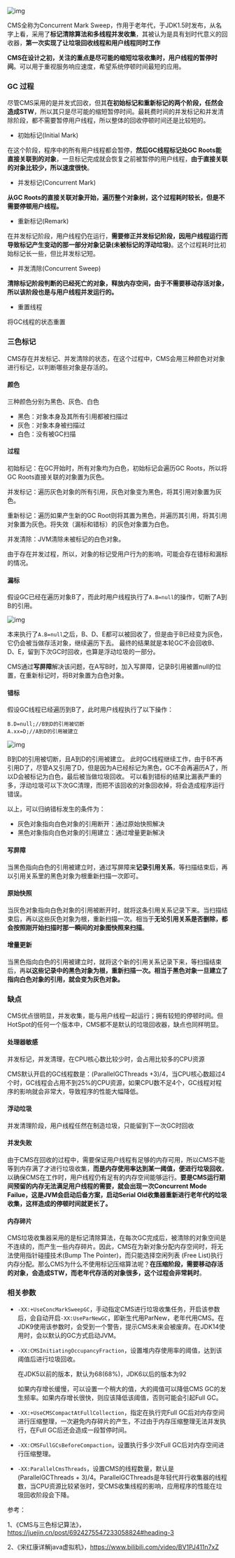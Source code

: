 

![img](images/25d8a4baff554235920aa0ffe9f386f8.jpg)

CMS全称为Concurrent Mark Sweep，作用于老年代，于JDK1.5时发布，从名字上看，采用了**标记清除算法和多线程并发收集**，其被认为是具有划时代意义的回收器，**第一次实现了让垃圾回收线程和用户线程同时工作**

**CMS在设计之初，关注的重点是尽可能的缩短垃圾收集时，用户线程的暂停时间**。可以用于重视服务响应速度，希望系统停顿时间最短的应用。



### GC 过程

尽管CMS采用的是并发式回收，但其**在初始标记和重新标记的两个阶段，任然会造成STW**，所以其只是尽可能的缩短暂停时间。最耗费时间的并发标记和并发清除阶段，都不需要暂停用户线程，所以整体的回收停顿时间还是比较短的。



- 初始标记(Initial Mark)

在这个阶段，程序中的所有用户线程都会暂停，**然后GC线程标记处GC Roots能直接关联到的对象**，一旦标记完成就会恢复之前被暂停的用户线程，**由于直接关联的对象比较少，所以速度很快**。



- 并发标记(Concurrent Mark)

**从GC Roots的直接关联对象开始，遍历整个对象树，这个过程耗时较长，但是不需要停顿用户线程。**



- 重新标记(Remark)

在并发标记阶段，用户线程仍在运行，**需要修正并发标记阶段，因用户线程运行而导致标记产生变动的那一部分对象记录(未被标记的浮动垃圾)**。这个过程耗时比初始标记长一些，但比并发标记短。



- 并发清除(Concurrent Sweep)

**清除标记阶段判断的已经死亡的对象，释放内存空间，由于不需要移动存活对象，所以该阶段也是与用户线程并发运行的。**



- 重置线程

将GC线程的状态重置



### 三色标记

CMS存在并发标记、并发清除的状态，在这个过程中，CMS会用三种颜色对对象进行标记，以判断哪些对象是存活的。

#### 颜色

三种颜色分别为黑色、灰色、白色

- 黑色：对象本身及其所有引用都被扫描过
- 灰色：对象本身被扫描过
- 白色：没有被GC扫描



#### 过程 

初始标记：在GC开始时，所有对象均为白色，初始标记会遍历GC Roots，所以将GC Roots直接关联的对象置为灰色。

并发标记：遍历灰色对象的所有引用，灰色对象变为黑色，将其引用对象置为灰色。

重新标记：遍历如果产生新的GC Root则将其置为黑色，并遍历其引用，将其引用对象置为灰色。将失效（漏标和错标）的灰色对象置为白色。

并发清除：JVM清除未被标记的白色对象。



由于存在并发过程，所以，对象的标记受用户行为的影响，可能会存在错标和漏标的情况。

#### 漏标

假设GC已经在遍历对象B了，而此时用户线程执行了`A.B=null`的操作，切断了A到B的引用。

![img](images/45832c23724644f8b81260f3fc1cb0eb.jpg)



本来执行了`A.B=null`之后，B、D、E都可以被回收了，但是由于B已经变为灰色，它仍会被当做存活对象，继续遍历下去。 最终的结果就是本轮GC不会回收B、D、E，留到下次GC时回收，也算是浮动垃圾的一部分。



CMS通过**写屏障**解决该问题，在A写B时，加入写屏障，记录B引用被置null的位置，在重新标记时，将B对象置为白色对象。



#### 错标

假设GC线程已经遍历到B了，此时用户线程执行了以下操作：

```
B.D=null;//B到D的引用被切断
A.xx=D;//A到D的引用被建立
```

![img](images/df4fbce6e05648b995280178b2efd341.jpg)

B到D的引用被切断，且A到D的引用被建立。 此时GC线程继续工作，由于B不再引用D了，尽管A又引用了D，但是因为A已经标记为黑色，GC不会再遍历A了，所以D会被标记为白色，最后被当做垃圾回收。 可以看到错标的结果比漏表严重的多，浮动垃圾可以下次GC清理，而把不该回收的对象回收掉，将会造成程序运行错误。

以上，可以归纳错标发生的条件为：

- 灰色对象指向白色对象的引用断开：通过原始快照解决
- 黑色对象指向白色对象的引用建立：通过增量更新解决



#### 写屏障

当黑色指向白色的引用被建立时，通过写屏障来**记录引用关系**，等扫描结束后，再以引用关系里的黑色对象为根重新扫描一次即可。



#### 原始快照

当灰色对象指向白色对象的引用被断开时，就将这条引用关系记录下来。当扫描结束后，再以这些灰色对象为根，重新扫描一次。相当于**无论引用关系是否删除，都会按照刚开始扫描时那一瞬间的对象图快照来扫描**。



#### 增量更新

当黑色指向白色的引用被建立时，就将这个新的引用关系记录下来，等扫描结束后，再**以这些记录中的黑色对象为根，重新扫描一次。相当于黑色对象一旦建立了指向白色对象的引用，就会变为灰色对象。**



### 缺点

CMS优点很明显，并发收集，能与用户线程一起运行；拥有较短的停顿时间。但HotSpot的任何一个版本中，CMS都不是默认的垃圾回收器，缺点也同样明显。



#### 处理器敏感

并发标记，并发清理，在CPU核心数比较少时，会占用比较多的CPU资源

CMS默认开启的GC线程数是：(ParallelGCThreads +3)/4，当CPU核心数超过4个时，GC线程会占用不到25%的CPU资源，如果CPU数不足4个，GC线程对程序的影响就会非常大，导致程序的性能大幅降低。



#### 浮动垃圾

并发清理阶段，用户线程任然在制造垃圾，只能留到下一次GC时回收



#### 并发失败

由于CMS在回收的过程中，需要保证用户线程有足够的内存可用，所以CMS不能等到内存满了才进行垃圾收集，**而是内存使用率达到某一阈值，便进行垃圾回收**，以确保CMS在工作时，用户线程仍有足有的内存空间能够运行。**要是CMS运行期间预留的内存无法满足用户线程的需要，就会出现一次Concurrent Mode Failue，这是JVM会启动后备方案，启动Serial Old收集器重新进行老年代的垃圾收集，这样造成的停顿时间就更长了。**



#### 内存碎片

CMS垃圾收集器采用的是标记清除算法，在每次GC完成后，被清除的对象空间是不连续的，而产生一些内存碎片。因此，CMS在为新对象分配内存空间时，将无法使用指针碰撞技术(Bump The Pointer)，而只能选择空闲列表 (Free List)执行内存分配。那么CMS为什么不使用标记压缩算法呢？**在压缩阶段，需要移动存活的对象，会造成STW，而老年代存活的对象很多，这个过程会非常耗时**。



### 相关参数

- `-XX:+UseConcMarkSweepGC`，手动指定CMS进行垃圾收集任务，开启该参数后，会自动开启`-XX:UseParNewGC`，即新生代用ParNew，老年代用CMS。在JDK9使用该参数时，会受到一个警告，提示CMS未来会被废弃。在JDK14使用时，会以默认的GC方式启动JVM。

- `-XX:CMSInitiatingOccupancyFraction`，设置堆内存使用率的阈值，达到该阈值后进行垃圾回收。

  在JDK5以前的版本，默认为68(68%)，JDK6以后的版本为92

  如果内存增长缓慢，可以设置一个稍大的值，大的阈值可以降低CMS GC的发生频率。如果内存增长很快，则应该降低该阈值，否则可能会引起Full GC。

- `-XX:+UseCMSCompactAtFullCollection`，指定在执行完Full GC后对内存空间进行压缩整理，一次避免内存碎片的产生，不过由于内存压缩整理无法并发执行，在Full GC后还会造成一段暂停时间。

- `-XX:CMSFullGCsBeforeCompaction`，设置执行多少次Full GC后对内存空间进行压缩整理。

- `-XX:ParallelCmsThreads`，设置CMS的线程数量，默认是(ParallelGCThreads + 3)/4。ParallelGCThreads是年轻代并行收集器的线程数，当CPU资源比较紧张时，受CMS收集线程的影响，应用程序的性能在垃圾回收阶段会下降。



参考：

1、《CMS与三色标记算法》，https://juejin.cn/post/6924275547233058824#heading-3

2、《宋红康详解java虚拟机》，https://www.bilibili.com/video/BV1PJ411n7xZ